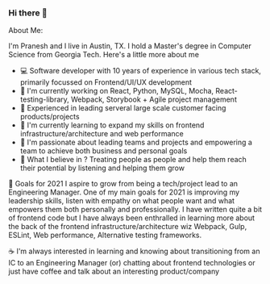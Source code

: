 ### Hi there 👋

About Me: 

I'm Pranesh and I live in Austin, TX. I hold a Master's degree in Computer Science from Georgia Tech. Here's a little more about me

- 💻 Software developer with 10 years of experience in various tech stack, primarily focussed on Frontend/UI/UX development
- 🔭  I'm currently working on React, Python, MySQL, Mocha, React-testing-library, Webpack, Storybook + Agile project management
- 📖 Experienced in leading serveral large scale customer facing products/projects
- 🌱 I'm currently learning to expand my skills on frontend infrastructure/architecture and web performance
- 👯 I'm passionate about leading teams and projects and empowering a team to achieve both business and personal goals
- 💬 What I believe in ? Treating people as people and help them reach their potential by listening and helping them grow

🥅 Goals for 2021
I aspire to grow from being a tech/project lead to an Engineering Manager. One of my main goals for 2021 is improving my leadership skills, listen with empathy on what people want and what empowers them both personally and professionally. I have written quite a bit of frontend code but I have always been enthralled in learning more about the back of the frontend infrastructure/architecture wiz Webpack, Gulp, ESLint, Web performance, Alternative testing frameworks.

☕
I'm always interested in learning and knowing about transitioning from an IC to an Engineering Manager (or) chatting about frontend technologies or just have coffee and talk about an interesting product/company

<!--
**praneshpr/praneshpr** is a ✨ _special_ ✨ repository because its `README.md` (this file) appears on your GitHub profile.

Here are some ideas to get you started:

- 🔭 I’m currently working on ...
- 🌱 I’m currently learning ...
- 👯 I’m looking to collaborate on ...
- 🤔 I’m looking for help with ...
- 💬 Ask me about ...
- 📫 How to reach me: ...
- 😄 Pronouns: ...
- ⚡ Fun fact: ...
-->
